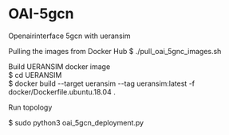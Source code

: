 # OAI-5gcn
Openairinterface 5gcn with ueransim

Pulling the images from Docker Hub
$ ./pull_oai_5gnc_images.sh 

Build UERANSIM docker image\
$ cd UERANSIM\
$  docker build --target ueransim --tag ueransim:latest -f docker/Dockerfile.ubuntu.18.04 .

Run topology

$  sudo python3 oai_5gcn_deployment.py 
